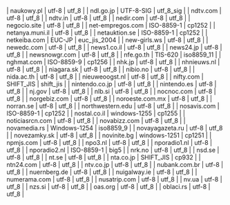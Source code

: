 | naukowy.pl | utf-8 | utf_8 |
| ndl.go.jp | UTF-8-SIG | utf_8_sig |
| ndtv.com | utf-8 | utf_8 |
| ndtv.in | utf-8 | utf_8 |
| nedir.com | utf-8 | utf_8 |
| negocio.site | utf-8 | utf_8 |
| net-empregos.com | ISO-8859-1 | cp1252 |
| netanya.muni.il | utf-8 | utf_8 |
| netauktion.se | ISO-8859-1 | cp1252 |
| netkeiba.com | EUC-JP | euc_jis_2004 |
| new-girls.ws | utf-8 | utf_8 |
| newedc.com | utf-8 | utf_8 |
| news1.co.il | utf-8 | utf_8 |
| news24.jp | utf-8 | utf_8 |
| newsnowgr.com | utf-8 | utf_8 |
| nfe.go.th | TIS-620 | iso8859_11 |
| nghmat.com | ISO-8859-9 | cp1256 |
| nhk.jp | utf-8 | utf_8 |
| nhnieuws.nl | utf-8 | utf_8 |
| niagara.sk | utf-8 | utf_8 |
| nibio.no | utf-8 | utf_8 |
| nida.ac.th | utf-8 | utf_8 |
| nieuweoogst.nl | utf-8 | utf_8 |
| nifty.com | SHIFT_JIS | shift_jis |
| nintendo.co.jp | utf-8 | utf_8 |
| nintendo.es | utf-8 | utf_8 |
| nj.gov | utf-8 | utf_8 |
| nlb.si | utf-8 | utf_8 |
| nocnoc.com | utf-8 | utf_8 |
| norgebiz.com | utf-8 | utf_8 |
| noroeste.com.mx | utf-8 | utf_8 |
| norran.se | utf-8 | utf_8 |
| northwestern.edu | utf-8 | utf_8 |
| nosavis.com | ISO-8859-1 | cp1252 |
| nostal.co.il | windows-1255 | cp1255 |
| noticiasrcn.com | utf-8 | utf_8 |
| novabizz.com | utf-8 | utf_8 |
| novamedia.rs | Windows-1254 | iso8859_9 |
| novayagazeta.ru | utf-8 | utf_8 |
| novezamky.sk | utf-8 | utf_8 |
| novinite.bg | windows-1251 | cp1251 |
| npmjs.com | utf-8 | utf_8 |
| npo3.nl | utf-8 | utf_8 |
| nporadio1.nl | utf-8 | utf_8 |
| nporadio2.nl | ISO-8859-1 | big5 |
| nrk.no | utf-8 | utf_8 |
| nsd.se | utf-8 | utf_8 |
| nt.se | utf-8 | utf_8 |
| nta.co.jp | SHIFT_JIS | cp932 |
| ntn24.com | utf-8 | utf_8 |
| ntv.co.jp | utf-8 | utf_8 |
| nubank.com.br | utf-8 | utf_8 |
| nuernberg.de | utf-8 | utf_8 |
| nuigalway.ie | utf-8 | utf_8 |
| numerama.com | utf-8 | utf_8 |
| nusatrip.com | utf-8 | utf_8 |
| nv.ua | utf-8 | utf_8 |
| nzs.si | utf-8 | utf_8 |
| oas.org | utf-8 | utf_8 |
| oblaci.rs | utf-8 | utf_8 |
